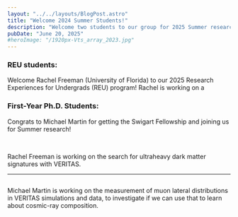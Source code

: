 ```yaml
---
layout: "../../layouts/BlogPost.astro"
title: "Welcome 2024 Summer Students!"
description: "Welcome two students to our group for 2025 Summer research projects!"
pubDate: "June 20, 2025"
#heroImage: "/1920px-Vts_array_2023.jpg"
---
```


<h3>REU students: </h3>
Welcome Rachel Freeman (University of Florida) to our 2025 Research Experiences for Undergrads (REU) program! 
Rachel is working on a 

<h3>First-Year Ph.D. Students:</h3>
Congrats to Michael Martin for getting the Swigart Fellowship and joining us for Summer research! 

<br>
<br>

<img
    src="/RachelFreeman.JPG"
    alt=""
/>
<figcaption>
    Rachel Freeman is working on the search for ultraheavy dark matter signatures with VERITAS. 
</figcaption>

<hr>

<img
    src="/Michael at lil black mtn square.jpg"
    alt=""
/>
<figcaption>
    Michael Martin is working on the measurement of muon lateral distributions in VERITAS simulations and data, to investigate if we can use that to learn about cosmic-ray composition. 
</figcaption>

